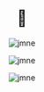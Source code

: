 <center><h1 align="center">👋</h1>
<p><img align="center" src="https://github-readme-stats.vercel.app/api?username=jmne&show_icons=true&theme=codeSTACKr&count_private=true" alt="jmne" /></p>
<p><img align="center" src="https://github-readme-stats.vercel.app/api/top-langs/?username=jmne&layout=compact&show_icons=true&locale=en&theme=codeSTACKr&count_private=true" alt="jmne" /></p>
<p><img align="center" src="https://komarev.com/ghpvc/?username=jmne&color=orange&style=for-the-badge" alt="jmne" /></p></center>
